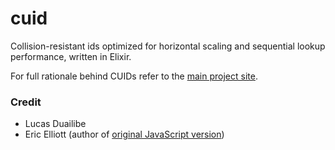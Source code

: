 cuid
====

Collision-resistant ids optimized for horizontal scaling and sequential lookup performance,
written in Elixir.

For full rationale behind CUIDs refer to the [main project site](http://usecuid.org).


### Credit

* Lucas Duailibe
* Eric Elliott (author of [original JavaScript version](http://github.com/ericelliott/cuid))
